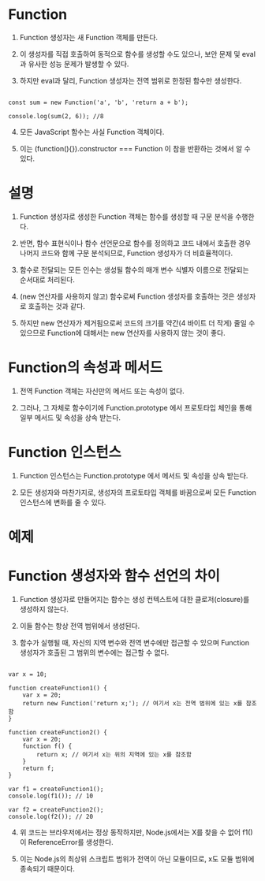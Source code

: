 # Function

1. Function 생성자는 새 Function 객체를 만든다.

2. 이 생성자를 직접 호출하여 동적으로 함수를 생성할 수도 있으나, 보안 문제 및 eval과 유사한 성능 문제가 발생할 수 있다.

3. 하지만 eval과 달리, Function 생성자는 전역 범위로 한정된 함수만 생성한다.

```

const sum = new Function('a', 'b', 'return a + b');

console.log(sum(2, 6)); //8

```

4. 모든 JavaScript 함수는 사실 Function 객체이다.

5. 이는 (function(){}).constructor === Function 이 참을 반환하는 것에서 알 수 있다.

# 설명

1. Function 생성자로 생성한 Function 객체는 함수를 생성할 때 구문 분석을 수행한다.

2. 반면, 함수 표현식이나 함수 선언문으로 함수를 정의하고 코드 내에서 호출한 경우 나머지 코드와 함께 구문 분석되므로, Function 생성자가 더 비효율적이다.

3. 함수로 전달되는 모든 인수는 생성될 함수의 매개 변수 식별자 이름으로 전달되는 순서대로 처리된다.

4. (new 연산자를 사용하지 않고) 함수로써 Function 생성자를 호출하는 것은 생성자로 호출하는 것과 같다.

5. 하지만 new 연산자가 제거됨으로써 코드의 크기를 약간(4 바이트 더 작게) 줄일 수 있으므로 Function에 대해서는 new 연산자를 사용하지 않는 것이 좋다.

# Function의 속성과 메서드

1. 전역 Function 객체는 자신만의 메서드 또는 속성이 없다.

2. 그러나, 그 자체로 함수이기에 Function.prototype 에서 프로토타입 체인을 통해 일부 메서드 및 속성을 상속 받는다.

# Function 인스턴스

1. Function 인스턴스는 Function.prototype 에서 메서드 및 속성을 상속 받는다.

2. 모든 생성자와 마찬가지로, 생성자의 프로토타입 객체를 바꿈으로써 모든 Function 인스턴스에 변화를 줄 수 있다.

# 예제

# Function 생성자와 함수 선언의 차이

1. Function 생성자로 만들어지는 함수는 생성 컨텍스트에 대한 클로저(closure)를 생성하지 않는다.

2. 이들 함수는 항상 전역 범위에서 생성된다.

3. 함수가 실행될 때, 자신의 지역 변수와 전역 변수에만 접근할 수 있으며 Function 생성자가 호출된 그 범위의 변수에는 접근할 수 없다.

```

var x = 10;

function createFunction1() {
    var x = 20;
    return new Function('return x;'); // 여기서 x는 전역 범위에 있는 x를 참조함
}

function createFunction2() {
    var x = 20;
    function f() {
        return x; // 여기서 x는 위의 지역에 있는 x를 참조함
    }
    return f;
}

var f1 = createFunction1();
console.log(f1()); // 10

var f2 = createFunction2();
console.log(f2()); // 20

```

4. 위 코드는 브라우저에서는 정상 동작하지만, Node.js에서는 X를 찾을 수 없어 f1()이 ReferenceError를 생성한다.

5. 이는 Node.js의 최상위 스크립트 범위가 전역이 아닌 모듈이므로, x도 모듈 범위에 종속되기 때문이다.